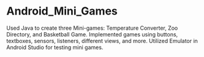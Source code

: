 # Android_Mini_Games
Used Java to create three Mini-games: Temperature Converter, Zoo Directory, and Basketball Game. Implemented games using buttons, textboxes, sensors, 
listeners, different views, and more. Utilized Emulator in Android Studio for testing mini games.
